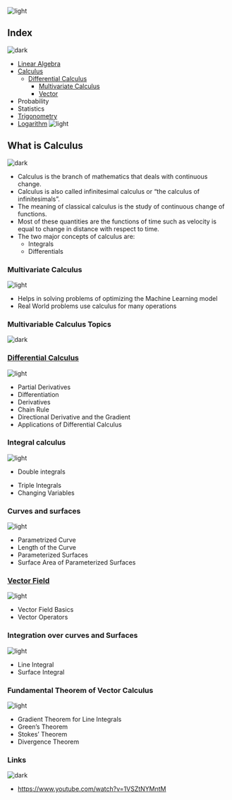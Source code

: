 ![light](https://user-images.githubusercontent.com/12748752/132402912-1a2a215e-de2f-4536-b28e-e75197136af9.png)
## Index
![dark](https://user-images.githubusercontent.com/12748752/132402918-976c6cc7-cc94-4267-9513-b3937504eb63.png)
* [Linear Algebra](https://github.com/iAmKankan/Mathematics/blob/main/linearAlgebra.md)
* [Calculus](#what-is-calculus)
   * [Differential Calculus](#differential-calculus)
     * [Multivariate Calculus](#multivariate-calculus)
     * [Vector](#vector-field)
* Probability
* Statistics
* [Trigonometry](https://github.com/iAmKankan/Mathematics/blob/main/trigonometry.md)
* [Logarithm](https://github.com/iAmKankan/Mathematics/blob/main/logarithm.md)
![light](https://user-images.githubusercontent.com/12748752/132402912-1a2a215e-de2f-4536-b28e-e75197136af9.png)

## What is Calculus
![dark](https://user-images.githubusercontent.com/12748752/132402918-976c6cc7-cc94-4267-9513-b3937504eb63.png)

* Calculus is the branch of mathematics that deals with continuous change.
* Calculus is also called infinitesimal calculus or “the calculus of infinitesimals”. 
* The meaning of classical calculus is the study of continuous change of functions.
* Most of these quantities are the functions of time such as velocity is equal to change in distance with respect to time. 
* The two major concepts of calculus are: 
   * Integrals 
   * Differentials


### Multivariate Calculus
![light](https://user-images.githubusercontent.com/12748752/132402912-1a2a215e-de2f-4536-b28e-e75197136af9.png)

* Helps in solving problems of optimizing the Machine Learning model
* Real World problems use calculus for many operations

### Multivariable Calculus Topics
![dark](https://user-images.githubusercontent.com/12748752/132402918-976c6cc7-cc94-4267-9513-b3937504eb63.png)



  ### [Differential Calculus](https://github.com/iAmKankan/Mathematics/blob/main/differentialc.md#differential-calculus)
![light](https://user-images.githubusercontent.com/12748752/132402912-1a2a215e-de2f-4536-b28e-e75197136af9.png)
- Partial Derivatives
- Differentiation
- Derivatives
- Chain Rule
- Directional Derivative and the Gradient
- Applications of Differential Calculus
 ### Integral calculus	
![light](https://user-images.githubusercontent.com/12748752/132402912-1a2a215e-de2f-4536-b28e-e75197136af9.png)
* Double integrals
- Triple Integrals
- Changing Variables
 ### Curves and surfaces	
![light](https://user-images.githubusercontent.com/12748752/132402912-1a2a215e-de2f-4536-b28e-e75197136af9.png)
- Parametrized Curve
- Length of the Curve
- Parameterized Surfaces
- Surface Area of Parameterized Surfaces
 ### [Vector Field](https://github.com/iAmKankan/Mathematics/blob/main/vector.md)
![light](https://user-images.githubusercontent.com/12748752/132402912-1a2a215e-de2f-4536-b28e-e75197136af9.png)
- Vector Field Basics
- Vector Operators
 ### Integration over curves and Surfaces
![light](https://user-images.githubusercontent.com/12748752/132402912-1a2a215e-de2f-4536-b28e-e75197136af9.png)
- Line Integral
- Surface Integral
 ### Fundamental Theorem of Vector Calculus
![light](https://user-images.githubusercontent.com/12748752/132402912-1a2a215e-de2f-4536-b28e-e75197136af9.png)
- Gradient Theorem for Line Integrals
- Green’s Theorem
- Stokes’ Theorem
- Divergence Theorem



















### Links
![dark](https://user-images.githubusercontent.com/12748752/132402918-976c6cc7-cc94-4267-9513-b3937504eb63.png)
* https://www.youtube.com/watch?v=1VSZtNYMntM

